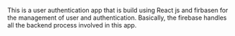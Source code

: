 This is a user authentication app that is build using React js and firbasen for the management of user and authentication. Basically, the firebase  handles all the backend process involved in this app.
